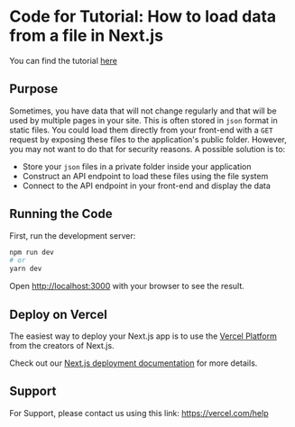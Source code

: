 # Code for Tutorial: How to load data from a file in Next.js
You can find the tutorial [here](https://vercel.com/guides/loading-static-file-nextjs-api-route)
## Purpose
Sometimes, you have data that will not change regularly and that will be used by multiple pages in your site. This is often stored in `json` format in static files. You could load them directly from your front-end with a `GET` request by exposing these files to the application's public folder. However, you may not want to do that for security reasons. A possible solution is to:

- Store your `json` files in a private folder inside your application
- Construct an API endpoint to load these files using the file system
- Connect to the API endpoint in your front-end and display the data

## Running the Code

First, run the development server:

```bash
npm run dev
# or
yarn dev
```

Open [http://localhost:3000](http://localhost:3000) with your browser to see the result.

## Deploy on Vercel

The easiest way to deploy your Next.js app is to use the [Vercel Platform](https://vercel.com/new) from the creators of Next.js.

Check out our [Next.js deployment documentation](https://nextjs.org/docs/deployment) for more details.

## Support

For Support, please contact us using this link: https://vercel.com/help
